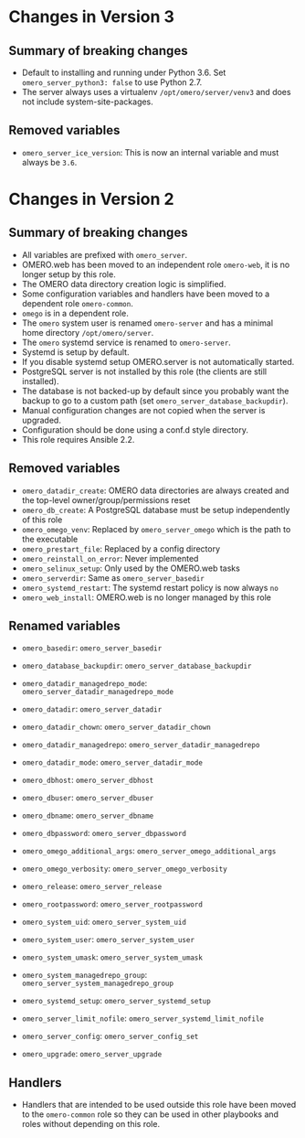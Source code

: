 # Changes in Version 3

## Summary of breaking changes
- Default to installing and running under Python 3.6.
  Set `omero_server_python3: false` to use Python 2.7.
- The server always uses a virtualenv `/opt/omero/server/venv3` and does not include system-site-packages.

## Removed variables
- `omero_server_ice_version`: This is now an internal variable and must always be `3.6`.


# Changes in Version 2

## Summary of breaking changes
- All variables are prefixed with `omero_server`.
- OMERO.web has been moved to an independent role `omero-web`, it is no longer setup by this role.
- The OMERO data directory creation logic is simplified.
- Some configuration variables and handlers have been moved to a dependent role `omero-common`.
- `omego` is in a dependent role.
- The `omero` system user is renamed `omero-server` and has a minimal home directory `/opt/omero/server`.
- The `omero` systemd service is renamed to `omero-server`.
- Systemd is setup by default.
- If you disable systemd setup OMERO.server is not automatically started.
- PostgreSQL server is not installed by this role (the clients are still installed).
- The database is not backed-up by default since you probably want the backup to go to a custom path (set `omero_server_database_backupdir`).
- Manual configuration changes are not copied when the server is upgraded.
- Configuration should be done using a conf.d style directory.
- This role requires Ansible 2.2.

## Removed variables
- `omero_datadir_create`: OMERO data directories are always created and the top-level owner/group/permissions reset
- `omero_db_create`: A PostgreSQL database must be setup independently of this role
- `omero_omego_venv`: Replaced by `omero_server_omego` which is the path to the executable
- `omero_prestart_file`: Replaced by a config directory
- `omero_reinstall_on_error`: Never implemented
- `omero_selinux_setup`: Only used by the OMERO.web tasks
- `omero_serverdir`: Same as `omero_server_basedir`
- `omero_systemd_restart`: The systemd restart policy is now always `no`
- `omero_web_install`: OMERO.web is no longer managed by this role

## Renamed variables
- `omero_basedir`: `omero_server_basedir`

- `omero_database_backupdir`: `omero_server_database_backupdir`

- `omero_datadir_managedrepo_mode`: `omero_server_datadir_managedrepo_mode`
- `omero_datadir`: `omero_server_datadir`
- `omero_datadir_chown`: `omero_server_datadir_chown`
- `omero_datadir_managedrepo`: `omero_server_datadir_managedrepo`
- `omero_datadir_mode`: `omero_server_datadir_mode`

- `omero_dbhost`: `omero_server_dbhost`
- `omero_dbuser`: `omero_server_dbuser`
- `omero_dbname`: `omero_server_dbname`
- `omero_dbpassword`: `omero_server_dbpassword`

- `omero_omego_additional_args`: `omero_server_omego_additional_args`
- `omero_omego_verbosity`: `omero_server_omego_verbosity`

- `omero_release`: `omero_server_release`

- `omero_rootpassword`: `omero_server_rootpassword`

- `omero_system_uid`: `omero_server_system_uid`
- `omero_system_user`: `omero_server_system_user`
- `omero_system_umask`: `omero_server_system_umask`
- `omero_system_managedrepo_group`: `omero_server_system_managedrepo_group`

- `omero_systemd_setup`: `omero_server_systemd_setup`
- `omero_server_limit_nofile`: `omero_server_systemd_limit_nofile`

- `omero_server_config`: `omero_server_config_set`

- `omero_upgrade`: `omero_server_upgrade`



## Handlers
- Handlers that are intended to be used outside this role have been moved to the `omero-common` role so they can be used in other playbooks and roles without depending on this role.
